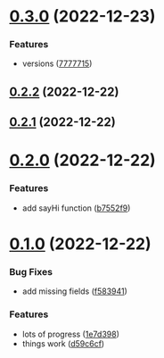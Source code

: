 # [0.3.0](https://github.com/steryereo/ci-test/compare/v0.2.2...v0.3.0) (2022-12-23)


### Features

* versions ([7777715](https://github.com/steryereo/ci-test/commit/7777715c5d80c5026a2c55ab55da7cfe48d60063))

## [0.2.2](https://github.com/steryereo/ci-test/compare/v0.2.1...v0.2.2) (2022-12-22)



## [0.2.1](https://github.com/steryereo/ci-test/compare/v0.2.0...v0.2.1) (2022-12-22)



# [0.2.0](https://github.com/steryereo/ci-test/compare/v0.1.0...v0.2.0) (2022-12-22)


### Features

* add sayHi function ([b7552f9](https://github.com/steryereo/ci-test/commit/b7552f939b9b5b460aabd9d6e1157de8bc05cb5c))



# [0.1.0](https://github.com/steryereo/ci-test/compare/1e7d3986aa6ecbc5505b44606763a82b7596532b...v0.1.0) (2022-12-22)


### Bug Fixes

* add missing fields ([f583941](https://github.com/steryereo/ci-test/commit/f583941fa1a712f439c38473e875887c32463702))


### Features

* lots of progress ([1e7d398](https://github.com/steryereo/ci-test/commit/1e7d3986aa6ecbc5505b44606763a82b7596532b))
* things work ([d59c6cf](https://github.com/steryereo/ci-test/commit/d59c6cfb6fe939dfc4998e13e5543b28943f840c))
